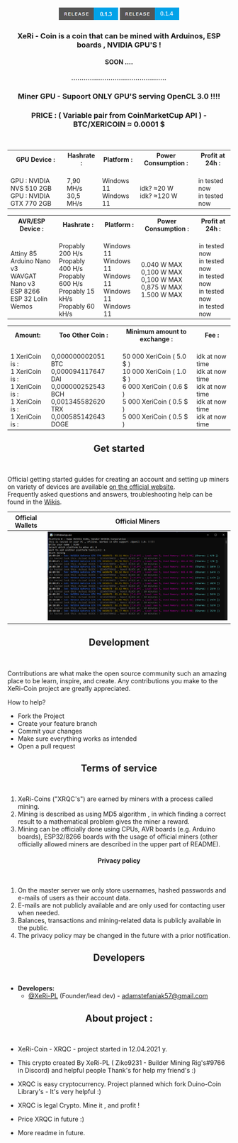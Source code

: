 
<p align = "center">
  <a href="">
    <img width="500em" src="" />
  </a>
  <br>
  <a href="https://github.com/XeRi-PL/XeRi-Coin/releases/tag/0.1.3">
    <img src="https://github.com/XeRi-PL/XeRi-Coin/blob/main/Resources/release_0.1.3.png" /></a>
  <a href="https://github.com/XeRi-PL/XeRi-Coin">
    <img src="https://github.com/XeRi-PL/XeRi-Coin/blob/main/Resources/release_0.1.4.png" /></a>
  </br>
</p>

<h3 align="center">XeRi - Coin is a coin that can be mined with Arduinos, ESP boards , NVIDIA GPU'S !</h3>
<h4 align="center">SOON ....</h4>
<h5 align="center">..............................................</h5>
<h3 align="center">Miner GPU - Supoort ONLY GPU'S serving OpenCL 3.0 !!!!</h3>
<h3 align="center">PRICE : ( Variable pair from CoinMarketCup API ) - BTC/XERICOIN ≈ 0.0001 $</h3>
</br>
<table align="center">
  <tr>
    <th>GPU Device :</th>
    <th>Hashrate : </th>
    <th>Platform : </th>
    <th>Power Consumption : </th>
    <th>Profit at 24h : </th>
  </tr>
  <tr>
    <td>
      <br>GPU : NVIDIA NVS 510 2GB 
      <br>GPU : NVIDIA GTX 770 2GB
    </td>
    <td>
      <br>7,90 MH/s 
      <br>30,5 MH/s
    </td>
    <td>
      <br>Windows 11
      <br>Windows 11 
    </td>
    <td>
      <br>idk? ≈20 W
      <br>idk? ≈120 W
    </td>
    <td>
      <br>in tested now
      <br>in tested now
    </td>
  </tr>
</table>
<table align="center">
  <tr>
    <th>AVR/ESP Device :</th>
    <th>Hashrate : </th>
    <th>Platform : </th>
    <th>Power Consumption : </th>
    <th>Profit at 24h : </th>
  </tr>
  <tr>
    <td>
      <br>Attiny 85
      <br>Arduino Nano v3
      <br>WAVGAT Nano v3
      <br>ESP 8266
      <br>ESP 32 Lolin Wemos
    </td>
    <td>
      <br>Propably 200 H/s
      <br>Propably 400 H/s
      <br>Propably 600 H/s
      <br>Propably 15 kH/s
      <br>Propably 60 kH/s
    </td>
    <td>
      <br>Windows 11
      <br>Windows 11
      <br>Windows 11
      <br>Windows 11
      <br>Windows 11
    </td>
    <td>
      <br> 0.040 W MAX
      <br> 0,100 W MAX
      <br> 0,100 W MAX
      <br> 0,875 W MAX
      <br> 1.500 W MAX
    </td>
    <td>
      <br>in tested now
      <br>in tested now
      <br>in tested now
      <br>in tested now
      <br>in tested now
    </td>
  </tr>
</table>

<table align="center">
  <tr>
    <th>Amount: </th>
    <th>Too Other Coin : </th>
    <th>Minimum amount to exchange : </th>
    <th>Fee : </th>
  </tr>
  <tr>
    <td>
      <br> 1 XeriCoin is : 
      <br> 1 XeriCoin is : 
      <br> 1 XeriCoin is : 
      <br> 1 XeriCoin is : 
      <br> 1 XeriCoin is : 
    </td>
    <td>
      <br>0,000000002051 BTC
      <br>0,000094117647 DAI
      <br>0,000000252543 BCH
      <br>0,001345582620 TRX
      <br>0,000585142643 DOGE
    </td>
    <td>
      <br>50 000 XeriCoin ( 5.0 $ )
      <br>10 000 XeriCoin ( 1.0 $ )
      <br>6 000 XeriCoin ( 0.6 $ )
      <br>5 000 XeriCoin ( 0.5 $ )
      <br>5 000 XeriCoin ( 0.5 $ )
    </td>
    <td>
      <br>idk at now time
      <br>idk at now time
      <br>idk at now time
      <br>idk at now time
      <br>idk at now time
    </td>
  </tr>
</table>

<h2 align="center">Get started</h2><br>

Official getting started guides for creating an account and setting up miners on variety of devices are available <a href="https://adamstefaniak57.wixsite.com/xeri-avr-mining?lang=en">on the official website</a>.<br>
Frequently asked questions and answers, troubleshooting help can be found in the [Wikis](https://github.com/XeRi-PL/XeRi-Coin/wiki).<br>

| Official Wallets | Official Miners |
:-----------------:|:----------------:
[<img src="">]()  |  [<img src="https://github.com/XeRi-PL/XeRi-Coin/blob/main/Resources/Zrzut%20ekranu%20(13).png">]()




<h2 align="center">Development</h2><br>

Contributions are what make the open source community such an amazing place to be learn, inspire, and create.
Any contributions you make to the XeRi-Coin project are greatly appreciated.

How to help?

*   Fork the Project
*   Create your feature branch
*   Commit your changes
*   Make sure everything works as intended
*   Open a pull request

<h2 align="center">Terms of service</h2><br>


1. XeRi-Coins ("XRQC's") are earned by miners with a process called mining.<br/>
2. Mining is described as using MD5 algorithm , in which finding a correct result to a mathematical problem gives the miner a reward.<br/>
3. Mining can be officially done using CPUs, AVR boards (e.g. Arduino boards), ESP32/8266 boards with the usage of official miners (other officially allowed miners are described in the upper part of README).<br/>

<h4 align="center">Privacy policy</h2><br>

1. On the master server we only store usernames, hashed passwords and e-mails of users as their account data.<br/>
2. E-mails are not publicly available and are only used for contacting user when needed.<br/>
3. Balances, transactions and mining-related data is publicly available in the public</a>.<br/>
4. The privacy policy may be changed in the future with a prior notification.

<h2 align="center">Developers</h2><br>

*   **Developers:**
    *   [@XeRi-PL](https://github.com/XeRi-PL) (Founder/lead dev) - adamstefaniak57@gmail.com
<h2 align="center">About project : </h2><br>

- XeRi-Coin - XRQC - project started in 12.04.2021 y.

- This crypto created By XeRi-PL (    Ziko9231 - Builder Mining Rig's#9766    in Discord) and helpful people Thank's for help my friend's :) 

- XRQC is easy cryptocurrency. Project planned which fork Duino-Coin Library's - It's very helpful :)

- XRQC is legal Crypto. Mine it , and profit !

- Price XRQC in future :)

- More readme in future.

